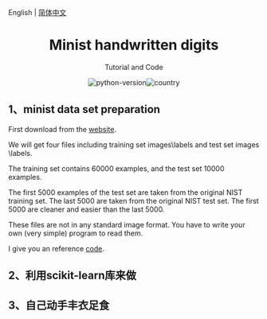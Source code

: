 English | [简体中文](./README.zh-CN.md)

<h1 align="center">Minist handwritten digits</h1>
<div align="center">

Tutorial and Code

![python-version](https://img.shields.io/badge/python-3.6%20%7C%203.7-blue)![country](https://img.shields.io/badge/Country-China-red)

</div>

## 1、minist data set preparation

First download from the [website](http://yann.lecun.com/exdb/mnist/).

We will get four files including training set images\labels and test set images \labels.

The training set contains 60000 examples, and the test set 10000 examples.

The first 5000 examples of the test set are taken from the original NIST training set. The last 5000 are taken from the original NIST test set. The first 5000 are cleaner and easier than the last 5000.

These files are not in any standard image format. You have to write your own (very simple) program to read them.

I give you an reference [code]().

## 2、利用scikit-learn库来做

## 3、自己动手丰衣足食